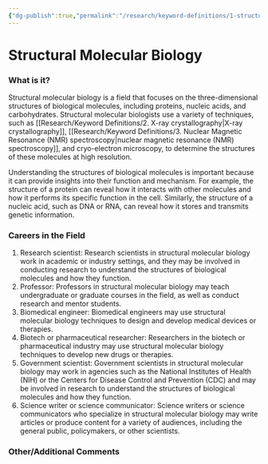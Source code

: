 ```yaml
---
{"dg-publish":true,"permalink":"/research/keyword-definitions/1-structural-molecular-biology/"}
---
```


# Structural Molecular Biology
### What is it?
Structural molecular biology is a field that focuses on the three-dimensional structures of biological molecules, including proteins, nucleic acids, and carbohydrates. Structural molecular biologists use a variety of techniques, such as [[Research/Keyword Definitions/2. X-ray crystallography\|X-ray crystallography]], [[Research/Keyword Definitions/3. Nuclear Magnetic Resonance (NMR) spectroscopy\|nuclear magnetic resonance (NMR) spectroscopy]], and cryo-electron microscopy, to determine the structures of these molecules at high resolution.

Understanding the structures of biological molecules is important because it can provide insights into their function and mechanism. For example, the structure of a protein can reveal how it interacts with other molecules and how it performs its specific function in the cell. Similarly, the structure of a nucleic acid, such as DNA or RNA, can reveal how it stores and transmits genetic information.

### Careers in the Field
1.  Research scientist: Research scientists in structural molecular biology work in academic or industry settings, and they may be involved in conducting research to understand the structures of biological molecules and how they function.
2.  Professor: Professors in structural molecular biology may teach undergraduate or graduate courses in the field, as well as conduct research and mentor students.
3.  Biomedical engineer: Biomedical engineers may use structural molecular biology techniques to design and develop medical devices or therapies.
4.  Biotech or pharmaceutical researcher: Researchers in the biotech or pharmaceutical industry may use structural molecular biology techniques to develop new drugs or therapies.
5.  Government scientist: Government scientists in structural molecular biology may work in agencies such as the National Institutes of Health (NIH) or the Centers for Disease Control and Prevention (CDC) and may be involved in research to understand the structures of biological molecules and how they function.
6.  Science writer or science communicator: Science writers or science communicators who specialize in structural molecular biology may write articles or produce content for a variety of audiences, including the general public, policymakers, or other scientists.


### Other/Additional Comments